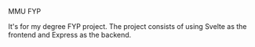 MMU FYP

It's for my degree FYP project.
The project consists of using Svelte as the frontend and Express as the backend.
